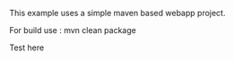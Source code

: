 This example uses a simple maven based webapp project.

For build use : mvn clean package

Test here


